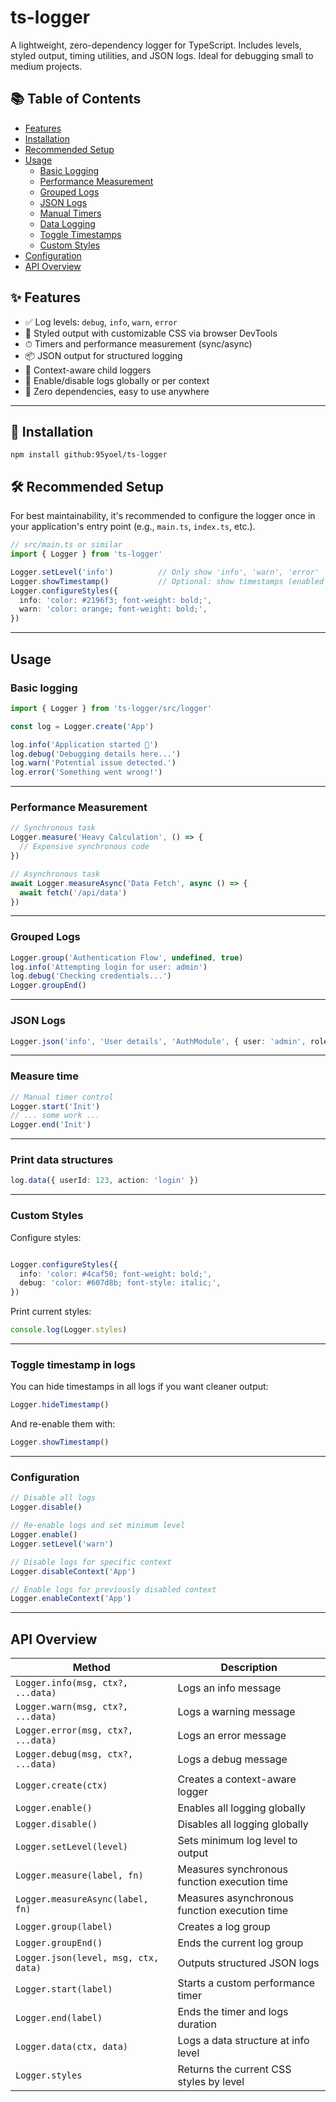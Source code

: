 # ts-logger

A lightweight, zero-dependency logger for TypeScript.
Includes levels, styled output, timing utilities, and JSON logs. Ideal for debugging small to medium projects.

## 📚 Table of Contents

- [Features](#-features)
- [Installation](#-installation)
- [Recommended Setup](#-recommended-setup)
- [Usage](#-usage)
  - [Basic Logging](#basic-logging)
  - [Performance Measurement](#performance-measurement)
  - [Grouped Logs](#grouped-logs)
  - [JSON Logs](#json-logs)
  - [Manual Timers](#manual-timers)
  - [Data Logging](#data-logging)
  - [Toggle Timestamps](#toggle-timestamps)
  - [Custom Styles](#custom-styles)
- [Configuration](#-configuration)
- [API Overview](#api-overview)


## ✨ Features

- ✅ Log levels: `debug`, `info`, `warn`, `error`
- 🎨 Styled output with customizable CSS via browser DevTools
- ⏱  Timers and performance measurement (sync/async)
- 📦 JSON output for structured logging
- 🧩 Context-aware child loggers
- 🚧 Enable/disable logs globally or per context
- 📁 Zero dependencies, easy to use anywhere

- ------

## 🚀 Installation

```console
npm install github:95yoel/ts-logger

```

## 🛠 Recommended Setup

For best maintainability, it's recommended to configure the logger once in your application's entry point (e.g., `main.ts`, `index.ts`, etc.).

```ts
// src/main.ts or similar
import { Logger } from 'ts-logger'

Logger.setLevel('info')          // Only show 'info', 'warn', 'error'
Logger.showTimestamp()           // Optional: show timestamps (enabled by default)
Logger.configureStyles({
  info: 'color: #2196f3; font-weight: bold;',
  warn: 'color: orange; font-weight: bold;',
})

```
------

## Usage

### Basic logging

```ts
import { Logger } from 'ts-logger/src/logger'

const log = Logger.create('App')

log.info('Application started 🚀')
log.debug('Debugging details here...')
log.warn('Potential issue detected.')
log.error('Something went wrong!')


```
---

### Performance Measurement

```ts
// Synchronous task
Logger.measure('Heavy Calculation', () => {
  // Expensive synchronous code
})

// Asynchronous task
await Logger.measureAsync('Data Fetch', async () => {
  await fetch('/api/data')
})


```
---


### Grouped Logs

```ts
Logger.group('Authentication Flow', undefined, true)
log.info('Attempting login for user: admin')
log.debug('Checking credentials...')
Logger.groupEnd()

```
---

### JSON Logs

```ts
Logger.json('info', 'User details', 'AuthModule', { user: 'admin', role: 'editor' })
```
---




### Measure time

```ts
// Manual timer control
Logger.start('Init')
// ... some work ...
Logger.end('Init')

```
---

### Print data structures

```ts
log.data({ userId: 123, action: 'login' })

```
---

### Custom Styles

Configure styles:
```ts

Logger.configureStyles({
  info: 'color: #4caf50; font-weight: bold;',
  debug: 'color: #607d8b; font-style: italic;',
})

```
Print current styles:

```ts
console.log(Logger.styles)
```
---



### Toggle timestamp in logs

You can hide timestamps in all logs if you want cleaner output:
```ts
Logger.hideTimestamp()
```
And re-enable them with:
```ts
Logger.showTimestamp()
```
---

### Configuration

```ts
// Disable all logs
Logger.disable()

// Re-enable logs and set minimum level
Logger.enable()
Logger.setLevel('warn')

// Disable logs for specific context
Logger.disableContext('App')

// Enable logs for previously disabled context
Logger.enableContext('App')

```
---

## API Overview 

| Method                               | Description                                   |
|--------------------------------------|-----------------------------------------------|
| `Logger.info(msg, ctx?, ...data)`   | Logs an info message                           |
| `Logger.warn(msg, ctx?, ...data)`   | Logs a warning message                         |
| `Logger.error(msg, ctx?, ...data)`  | Logs an error message                          |
| `Logger.debug(msg, ctx?, ...data)`  | Logs a debug message                           |
| `Logger.create(ctx)`                 | Creates a context-aware logger                |
| `Logger.enable()`                    | Enables all logging globally                  |
| `Logger.disable()`                   | Disables all logging globally                 |
| `Logger.setLevel(level)`             | Sets minimum log level to output              |
| `Logger.measure(label, fn)`          | Measures synchronous function execution time  |
| `Logger.measureAsync(label, fn)`     | Measures asynchronous function execution time |
| `Logger.group(label)`                | Creates a log group                           |
| `Logger.groupEnd()`                  | Ends the current log group                    |
| `Logger.json(level, msg, ctx, data)` | Outputs structured JSON logs                  |
| `Logger.start(label)`                | Starts a custom performance timer             |
| `Logger.end(label)`                  | Ends the timer and logs duration              |
| `Logger.data(ctx, data)`             | Logs a data structure at info level           |
| `Logger.styles`                      | Returns the current CSS styles by level       |


